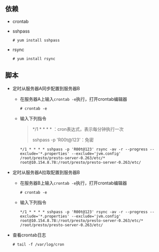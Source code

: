 ## 依赖

- crontab

- sshpass

  ```shell
  # yum install sshpass
  ```

- rsync

  ```shell
  # yum install rsync
  ```

## 脚本

- 定时从服务器A同步配置到服务器B

  - 在服务器A上输入`crontab -e`执行，打开crontab编辑器

    ```shell
    # crontab -e
    ```

  - 输入下列指令

    > */1 * * * * ：cron表达式，表示每分钟执行一次
    >
    > sshpass -p 'R00t@123'：免密

    ```shell
    */1 * * * * sshpass -p 'R00t@123' rsync -av -r --progress --exclude='*.properties' --exclude='jvm.config' /root/presto/presto-server-0.263/etc/* root@10.154.8.78:/root/presto/presto-server-0.263/etc/
    ```

- 定时从服务器A拉取配置到服务器B

  - 在服务器B上输入`crontab -e`执行，打开crontab编辑器

    ```shell
    # crontab -e
    ```

  - 输入下列指令

    ```shell
    */1 * * * * sshpass -p 'R00t@123' rsync -av -r --progress --exclude='*.properties' --exclude='jvm.config'  root@10.154.8.78:/root/presto/presto-server-0.263/etc/* /root/presto/presto-server-0.263/etc/
    ```
  
- 查看crontab日志

  ```shell
  # tail -f /var/log/cron
  ```

  
